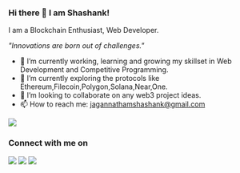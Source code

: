 ### Hi there 👋  I am Shashank!


I am a Blockchain Enthusiast, Web Developer.

*"Innovations are born out of challenges."*

- 🔭 I’m currently working, learning and growing my skillset in Web Development and Competitive Programming.
- 🌱 I’m currently exploring the protocols like Ethereum,Filecoin,Polygon,Solana,Near,One.
- 👯 I’m looking to collaborate on any web3 project ideas.
- 📫 How to reach me: jagannathamshashank@gmail.com



<img align="center" src="https://github-readme-streak-stats.herokuapp.com/?user=shashanka2a&theme=dark&hide_border=true"/>



### Connect with me on

[<img src="https://img.shields.io/badge/twitter-%231DA1F2.svg?&style=for-the-badge&logo=twitter&logoColor=white" target="_blank">](https://twitter.com/Shashanka2a)
[<img src="https://img.shields.io/badge/linkedin-%230077B5.svg?&style=for-the-badge&logo=linkedin&logoColor=white" target="_blank">](https://www.linkedin.com/in/shashank-jagannatham/) 
[<img src = "https://img.shields.io/badge/instagram-%23E4405F.svg?&style=for-the-badge&logo=instagram&logoColor=white" target="_blank">](https://www.instagram.com/shashank.a2a) 
